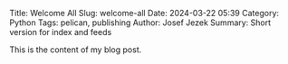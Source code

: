 Title: Welcome All
Slug: welcome-all
Date: 2024-03-22 05:39
Category: Python
Tags: pelican, publishing
Author: Josef Jezek
Summary: Short version for index and feeds

This is the content of my blog post.